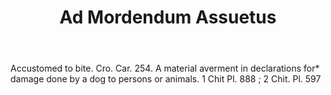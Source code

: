 ---
title: Ad Mordendum Assuetus
letter: A
permalink: "/definitions/ad-mordendum-assuetus.html"
body: Accustomed to bite. Cro. Car. 254. A material averment in declarations for*
  damage done by a dog to persons or animals. 1 Chit Pl. 888 ; 2 Chit. Pl. 597
published_at: '2018-07-07'
source: Black's Law Dictionary
layout: post
---